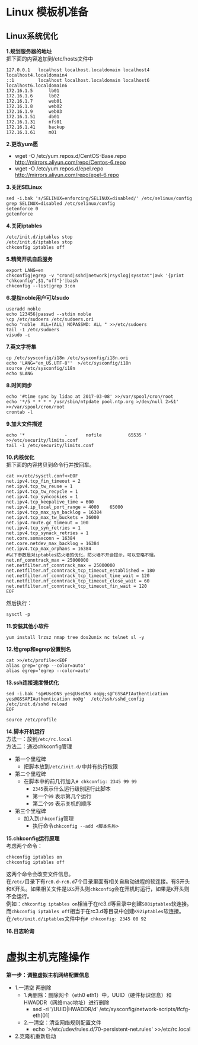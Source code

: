 # Linux 模板机准备
## Linux系统优化

__1.规划服务器的地址__<br>
把下面的内容追加到/etc/hosts文件中<br>

```
127.0.0.1   localhost localhost.localdomain localhost4 localhost4.localdomain4
::1         localhost localhost.localdomain localhost6 localhost6.localdomain6
172.16.1.5      lb01
172.16.1.6      lb02
172.16.1.7      web01
172.16.1.8      web02
172.16.1.9      web03
172.16.1.51     db01
172.16.1.31     nfs01
172.16.1.41     backup
172.16.1.61     m01

```

__2.更改yum愿__<br>
- wget -O /etc/yum.repos.d/CentOS-Base.repo http://mirrors.aliyun.com/repo/Centos-6.repo
- wget -O /etc/yum.repos.d/epel.repo http://mirrors.aliyun.com/repo/epel-6.repo

__3.关闭SELinux__<br>
```
sed -i.bak 's/SELINUX=enforcing/SELINUX=disabled/' /etc/selinux/config
grep SELINUX=disabled /etc/selinux/config
setenforce 0
getenforce
```

__4.关闭iptables__<br>
```
/etc/init.d/iptables stop
/etc/init.d/iptables stop
chkconfig iptables off
```

__5.精简开机自启服务__<br>
```
export LANG=en
chkconfig|egrep -v "crond|sshd|network|rsyslog|sysstat"|awk '{print "chkconfig",$1,"off"}'|bash
chkconfig --list|grep 3:on
```

__6.提权noble用户可以sudo__<br>
```
useradd noble
echo 123456|passwd --stdin noble
\cp /etc/sudoers /etc/sudoers.ori
echo "noble  ALL=(ALL) NOPASSWD: ALL " >>/etc/sudoers
tail -1 /etc/sudoers
visudo -c
```

__7.英文字符集__<br>
```
cp /etc/sysconfig/i18n /etc/sysconfig/i18n.ori
echo 'LANG="en_US.UTF-8"'  >/etc/sysconfig/i18n
source /etc/sysconfig/i18n
echo $LANG
```

__8.时间同步__<br>
```
echo '#time sync by lidao at 2017-03-08' >>/var/spool/cron/root
echo '*/5 * * * * /usr/sbin/ntpdate pool.ntp.org >/dev/null 2>&1' >>/var/spool/cron/root
crontab -l
```

__9.加大文件描述__<br>
```
echo '*               -       nofile          65535 ' >>/etc/security/limits.conf
tail -1 /etc/security/limits.conf
```

__10.内核优化__<br>
把下面的内容拷贝到命令行并按回车。<br>
```
cat >>/etc/sysctl.conf<<EOF
net.ipv4.tcp_fin_timeout = 2
net.ipv4.tcp_tw_reuse = 1
net.ipv4.tcp_tw_recycle = 1
net.ipv4.tcp_syncookies = 1
net.ipv4.tcp_keepalive_time = 600
net.ipv4.ip_local_port_range = 4000    65000
net.ipv4.tcp_max_syn_backlog = 16384
net.ipv4.tcp_max_tw_buckets = 36000
net.ipv4.route.gc_timeout = 100
net.ipv4.tcp_syn_retries = 1
net.ipv4.tcp_synack_retries = 1
net.core.somaxconn = 16384
net.core.netdev_max_backlog = 16384
net.ipv4.tcp_max_orphans = 16384
#以下参数是对iptables防火墙的优化，防火墙不开会提示，可以忽略不理。
net.nf_conntrack_max = 25000000
net.netfilter.nf_conntrack_max = 25000000
net.netfilter.nf_conntrack_tcp_timeout_established = 180
net.netfilter.nf_conntrack_tcp_timeout_time_wait = 120
net.netfilter.nf_conntrack_tcp_timeout_close_wait = 60
net.netfilter.nf_conntrack_tcp_timeout_fin_wait = 120
EOF
```

然后执行：<br>
```
sysctl -p
```

__11.安装其他小软件__<br>
```
yum install lrzsz nmap tree dos2unix nc telnet sl -y
```
__12.给grep和egrep设置别名__<br>
```
cat >>/etc/profile<<EOF
alias grep='grep --color=auto'
alias egrep='egrep --color=auto'
```
__13.ssh连接速度慢优化__<br>
```
sed -i.bak 's@#UseDNS yes@UseDNS no@g;s@^GSSAPIAuthentication yes@GSSAPIAuthentication no@g'  /etc/ssh/sshd_config
/etc/init.d/sshd reload
EOF
```

``source /etc/profile``



__14.脚本开机运行__<br>
方法一：放到``/etc/rc.local``<br>
方法二：通过chkconfig管理<br>
- 第一个里程碑
  - 把脚本放到``/etc/init.d/``中并有执行权限
- 第二个里程碑
  - 在脚本中的前几行加入``# chkconfig: 2345 99 99``
    - ``2345``表示什么运行级别运行此脚本
    - 第一个``99`` 表示第几个运行
    - 第二个``99`` 表示关机的顺序
- 第三个里程碑
  - 加入到``chkconfig``管理
    - 执行命令``chkconfig --add <脚本名称>``


__15.chkconfig运行原理__<br>
考虑两个命令：<br>
```
chkconfig iptables on
chkconfig iptables off
```

这两个命令会改变文件信息。<br>
在``/etc/``目录下有``rc0.d~rc6.d``7个目录里面有相关自启动进程的软连接。有S开头和K开头。如果相关文件是以``S``开头则``chkconfig``会在开机时运行，如果是``K``开头则不会运行。<br>
例如：``chkconfig iptables on``相当于在rc3.d等目录中创建``S08iptables``软连接。而``chkconfig iptables off``相当于在rc3.d等目录中创建``K92iptables``软连接。<br>
在``/etc/init.d/iptables``文件中有``# chkconfig: 2345 08 92``<br>

__16.日志轮询__<br>


# 虚拟主机克隆操作
__第一步：调整虚拟主机网络配置信息__<br>
-  1.一清空 两删除
    - 1.两删除：删除网卡（eth0 eth1）中，UUID（硬件标识信息）和HWADDR（网络mac地址）进行删除
        - sed -ri '/UUID|HWADDR/d'  /etc/sysconfig/network-scripts/ifcfg-eth[01]
    - 2.一清空：清空网络规则配置文件
        - echo '>/etc/udev/rules.d/70-persistent-net.rules' >>/etc/rc.local
- 2.克隆机重新启动
